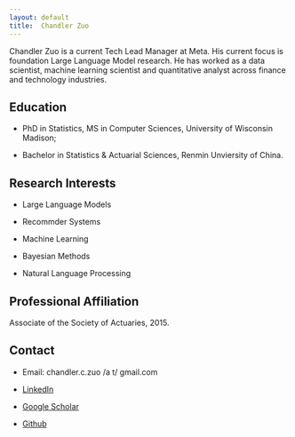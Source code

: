```yaml
---
layout: default
title:  Chandler Zuo
---
```


Chandler Zuo is a current Tech Lead Manager at Meta. His current focus is foundation Large Language Model research. He has worked as a data scientist, machine learning scientist and quantitative analyst across finance and technology industries.

## Education

 -  PhD in Statistics, MS in Computer Sciences, University of Wisconsin Madison;

 -  Bachelor in Statistics & Actuarial Sciences, Renmin Unviersity of China.

## Research Interests

 - Large Language Models

 - Recommder Systems

 -  Machine Learning

 -  Bayesian Methods

 -  Natural Language Processing

## Professional Affiliation

Associate of the Society of Actuaries, 2015.

## Contact

 - Email: chandler.c.zuo /a t/ gmail.com

 - [LinkedIn](https://www.linkedin.com/pub/chandler-zuo-ph-d-asa/53/501/bb)

 - [Google Scholar](https://scholar.google.com/citations?user=n9tdxSYAAAAJ)

 - [Github](https://github.com/chandlerzuo)
